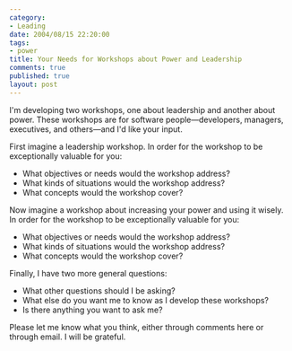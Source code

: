 ```yaml
--- 
category: 
- Leading
date: 2004/08/15 22:20:00
tags: 
- power
title: Your Needs for Workshops about Power and Leadership
comments: true
published: true
layout: post
---
```


<p> I'm developing two workshops, one about leadership and another about power.  These workshops are for software people—developers, managers, executives, and others—and I'd like your input. </p>
<p> First imagine a leadership workshop.  In order for the workshop to be exceptionally valuable for you: </p>
<ul>
<li>What objectives or needs would the workshop address?</li>
<li>What kinds of situations would the workshop address?</li>
<li>What concepts would the workshop cover?</li>
</ul>
<p> Now imagine a workshop about increasing your power and using it wisely.  In order for the workshop to be exceptionally valuable for you: </p>
<ul>
<li>What objectives or needs would the workshop address?</li>
<li>What kinds of situations would the workshop address?</li>
<li>What concepts would the workshop cover?</li>
</ul>
<p> Finally, I have two more general questions: </p>
<ul>
<li>What other questions should I be asking?</li>
<li>What else do you want me to know as I develop these workshops?</li>
<li>Is there anything you want to ask me?</li>
</ul>
<p> Please let me know what you think, either through comments here or through email.  I will be grateful. </p>
